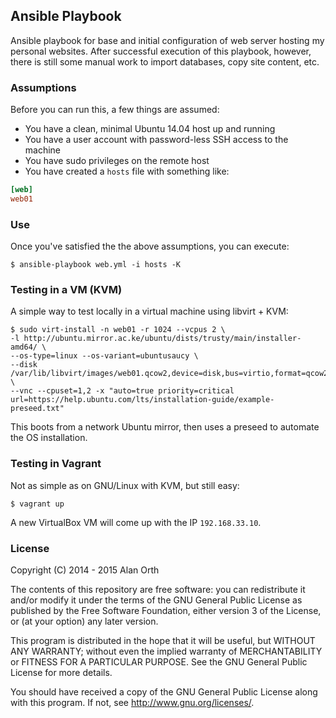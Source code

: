 ## Ansible Playbook

Ansible playbook for base and initial configuration of web server hosting my personal websites.  After successful execution of this playbook, however, there is still some manual work to import databases, copy site content, etc.

### Assumptions
Before you can run this, a few things are assumed:

- You have a clean, minimal Ubuntu 14.04 host up and running
- You have a user account with password-less SSH access to the machine
- You have sudo privileges on the remote host
- You have created a `hosts` file with something like:

```ini
[web]
web01
```

### Use
Once you've satisfied the the above assumptions, you can execute:

    $ ansible-playbook web.yml -i hosts -K

### Testing in a VM (KVM)
A simple way to test locally in a virtual machine using libvirt + KVM:

    $ sudo virt-install -n web01 -r 1024 --vcpus 2 \
    -l http://ubuntu.mirror.ac.ke/ubuntu/dists/trusty/main/installer-amd64/ \
    --os-type=linux --os-variant=ubuntusaucy \
    --disk /var/lib/libvirt/images/web01.qcow2,device=disk,bus=virtio,format=qcow2,size=40 \
    --vnc --cpuset=1,2 -x "auto=true priority=critical url=https://help.ubuntu.com/lts/installation-guide/example-preseed.txt"

This boots from a network Ubuntu mirror, then uses a preseed to automate the OS installation.

### Testing in Vagrant
Not as simple as on GNU/Linux with KVM, but still easy:

    $ vagrant up

A new VirtualBox VM will come up with the IP `192.168.33.10`.

### License
Copyright (C) 2014 - 2015 Alan Orth

The contents of this repository are free software: you can redistribute
it and/or modify it under the terms of the GNU General Public License
as published by the Free Software Foundation, either version 3 of the
License, or (at your option) any later version.

This program is distributed in the hope that it will be useful,
but WITHOUT ANY WARRANTY; without even the implied warranty of
MERCHANTABILITY or FITNESS FOR A PARTICULAR PURPOSE.  See the
GNU General Public License for more details.

You should have received a copy of the GNU General Public License
along with this program.  If not, see <http://www.gnu.org/licenses/>.
